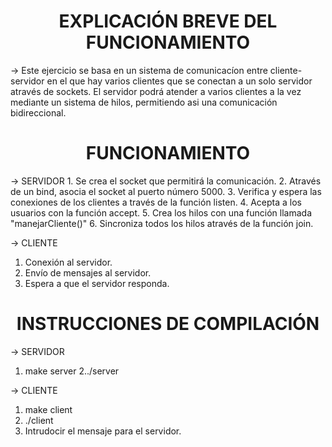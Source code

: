 <h1 align = "center"> EXPLICACIÓN BREVE DEL FUNCIONAMIENTO </h1>
→ Este ejercicio se basa en un sistema de comunicacíon entre cliente-servidor en el que hay varios clientes que se conectan a un solo servidor através de sockets. El servidor podrá atender a varios clientes a la vez mediante un sistema de hilos, permitiendo asi una comunicación bidireccional.

<h1 align = "center"> FUNCIONAMIENTO </h1>
→ SERVIDOR
1. Se crea el socket que permitirá la comunicación.
2. Através de un bind, asocia el socket al puerto número 5000.
3. Verifica y espera las conexiones de los clientes a través de la función listen. 
4. Acepta a los usuarios con la función accept.
5. Crea los hilos con una función llamada "manejarCliente()"
6. Sincroniza todos los hilos através de la función join.

→ CLIENTE
1. Conexión al servidor.
2. Envío de mensajes al servidor.
3. Espera a que el servidor responda.

<h1 align = "center"> INSTRUCCIONES DE COMPILACIÓN </h1>

→ SERVIDOR
1. make server 
2../server

→ CLIENTE
1. make client
2. ./client
3. Intrudocir el mensaje para el servidor.
